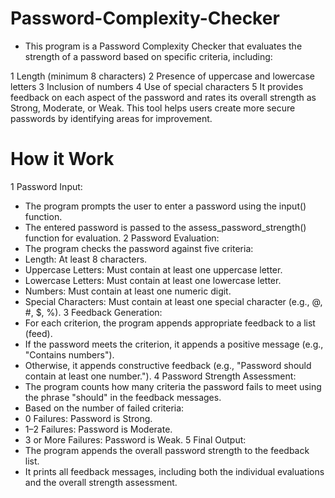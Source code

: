 # Password-Complexity-Checker
- This program is a Password Complexity Checker that evaluates the strength of a password based on specific criteria, including:

1 Length (minimum 8 characters)
2 Presence of uppercase and lowercase letters
3 Inclusion of numbers
4 Use of special characters
5 It provides feedback on each aspect of the password and rates its overall strength as Strong, Moderate, or Weak. This tool helps users create more secure passwords by identifying areas for improvement.

# How it Work
1 Password Input:
- The program prompts the user to enter a password using the input() function.
- The entered password is passed to the assess_password_strength() function for evaluation.
2 Password Evaluation:
- The program checks the password against five criteria:
- Length: At least 8 characters.
- Uppercase Letters: Must contain at least one uppercase letter.
- Lowercase Letters: Must contain at least one lowercase letter.
- Numbers: Must contain at least one numeric digit.
- Special Characters: Must contain at least one special character (e.g., @, #, $, %).
3 Feedback Generation:
- For each criterion, the program appends appropriate feedback to a list (feed).
- If the password meets the criterion, it appends a positive message (e.g., "Contains numbers").
- Otherwise, it appends constructive feedback (e.g., "Password should contain at least one number.").
4 Password Strength Assessment:
- The program counts how many criteria the password fails to meet using the phrase "should" in the feedback messages.
- Based on the number of failed criteria:
- 0 Failures: Password is Strong.
- 1–2 Failures: Password is Moderate.
- 3 or More Failures: Password is Weak.
5 Final Output:
- The program appends the overall password strength to the feedback list.
- It prints all feedback messages, including both the individual evaluations and the overall strength assessment.
  
